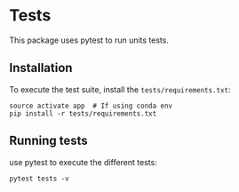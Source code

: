 # Tests

This package uses pytest to run units tests.

## Installation

To execute the test suite, install the `tests/requirements.txt`:

```shell script
source activate app  # If using conda env
pip install -r tests/requirements.txt
```

## Running tests

use pytest to execute the different tests:

```shell script
pytest tests -v
```